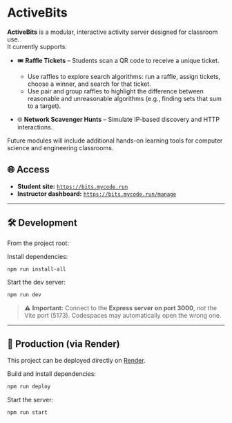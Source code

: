 # ActiveBits

**ActiveBits** is a modular, interactive activity server designed for classroom use.  
It currently supports:

- 🎟️ **Raffle Tickets** – Students scan a QR code to receive a unique ticket.
  * Use raffles to explore search algorithms: run a raffle, assign tickets, choose a winner, and search for that ticket.
  * Use pair and group raffles to highlight the difference between reasonable and unreasonable algorithms (e.g., finding sets that sum to a target).

- 🌐 **Network Scavenger Hunts** – Simulate IP-based discovery and HTTP interactions.

Future modules will include additional hands-on learning tools for computer science and engineering classrooms.

## 🌐 Access

- **Student site:** [`https://bits.mycode.run`](https://bits.mycode.run)  
- **Instructor dashboard:** [`https://bits.mycode.run/manage`](https://bits.mycode.run/manage)

---

## 🛠️ Development

From the project root:

Install dependencies:
```bash
npm run install-all
```

Start the dev server:
```bash
npm run dev
```

> ⚠️ **Important:** Connect to the **Express server on port 3000**, _not_ the Vite port (5173). Codespaces may automatically open the wrong one.

---

## 🚀 Production (via Render)

This project can be deployed directly on [Render](https://render.com).

Build and install dependencies:
```bash
npm run deploy
```

Start the server:
```bash
npm run start
```
